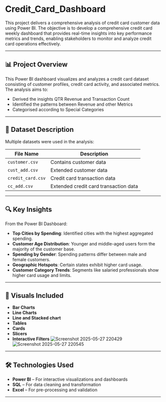 # Credit_Card_Dashboard


This project delivers a comprehensive analysis of credit card customer data using Power BI. The objective is to develop a comprehensive credit card weekly dashboard that provides real-time insights into key performance metrics and trends, enabling stakeholders to monitor and analyze credit card operations effectively.

---

## 📊 Project Overview

This Power BI dashboard visualizes and analyzes a credit card dataset consisting of customer profiles, credit card activity, and associated metrics. The analysis aims to:

- Derived the insights QTR Revenue and Transaction Count
- Identified the patterns between Revenue and other Metrics
- Categorised according to Special Categories

---

## 📁 Dataset Description

Multiple datasets were used in the analysis:

| File Name         | Description                                 |
|------------------|--------------------------------------------- |
| `customer.csv`    | Contains customer data                      |
| `cust_add.csv`    | Extended customer data                      |
| `credit_card.csv` | Credit card transaction data                |
| `cc_add.csv`      | Extended credit card transaction data       |

---

## 🔍 Key Insights

From the Power BI Dashboard:

- **Top Cities by Spending**: Identified cities with the highest aggregated spending.
- **Customer Age Distribution**: Younger and middle-aged users form the majority of the customer base.
- **Spending by Gender**: Spending patterns differ between male and female customers.
- **Geographic Hotspots**: Certain states exhibit higher card usage.
- **Customer Category Trends**: Segments like salaried professionals show higher card usage and limits.

---

## 📌 Visuals Included

- **Bar Charts**  
- **Line Charts**
- **Line and Stacked chart** 
- **Tables**
- **Cards**
- **Slicers** 
- **Interactive Filters**
  ![Screenshot 2025-05-27 220429](https://github.com/user-attachments/assets/3f7fe620-4531-44ca-a10b-def8f3a2be72)
  ![Screenshot 2025-05-27 220545](https://github.com/user-attachments/assets/3d766125-a338-45de-aa8b-0d4b8a5e159f)

  


---

## 🛠 Technologies Used

- **Power BI** – For interactive visualizations and dashboards  
- **SQL** – For data cleaning and transformation  
- **Excel** – For pre-processing and validation  

---

